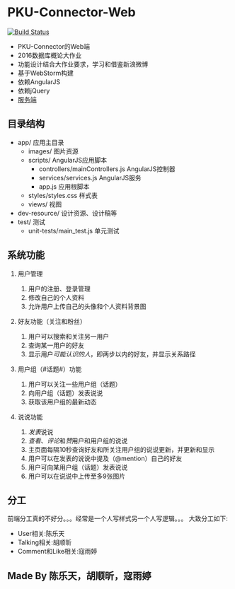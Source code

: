 # PKU-Connector-Web
[![Build Status](https://img.shields.io/travis/HackAll-PKU/PKU-Connector-Web.svg)](https://travis-ci.org/HackAll-PKU/PKU-Connector-Web)
- PKU-Connector的Web端
- 2016数据库概论大作业
- 功能设计结合大作业要求，学习和借鉴新浪微博
- 基于WebStorm构建
- 依赖AngularJS
- 依赖jQuery
- [服务端](https://github.com/HackAll-PKU/PKU-Connector-Services)

## 目录结构
 - app/ 应用主目录
 	- images/ 图片资源
 	- scripts/ AngularJS应用脚本
 		- controllers/mainControllers.js AngularJS控制器
 		- services/services.js AngularJS服务
 		- app.js 应用根脚本
 	- styles/styles.css 样式表
 	- views/ 视图
 - dev-resource/ 设计资源、设计稿等
 - test/ 测试
 	- unit-tests/main_test.js 单元测试

## 系统功能
1. 用户管理
	1. 用户的注册、登录管理
	2. 修改自己的个人资料
	3. 允许用户上传自己的头像和个人资料背景图

2. 好友功能（关注和粉丝）
	1. 用户可以搜索和关注另一用户
	2. 查询某一用户的好友
	3. 显示用户*可能认识的人*，即两步以内的好友，并显示关系路径

3. 用户组（#话题#）功能
	1. 用户可以关注一些用户组（话题）
	2. 向用户组（话题）发表说说
	3. 获取该用户组的最新动态

4. 说说功能
	1. *发表*说说
	2. *查看*、*评论*和*赞*用户和用户组的说说
	2. 主页面每隔10秒查询好友和所关注用户组的说说更新，并更新和显示
	3. 用户可以在发表的说说中提及（@mention）自己的好友
	4. 用户可向某用户组（话题）发表说说
	5. 用户可以在说说中上传至多9张图片

## 分工
前端分工真的不好分。。。经常是一个人写样式另一个人写逻辑。。。
大致分工如下:
- User相关:陈乐天
- Talking相关:胡顺昕
- Comment和Like相关:寇雨婷

## Made By 陈乐天，胡顺昕，寇雨婷